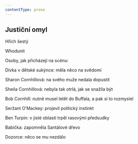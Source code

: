 ```yaml
---
contentType: prose
---
```


## Justiční omyl

Hřích šestý

Whodunit

Osoby, jak přicházejí na scénu:

Dívka v dětské sukýnce: měla něco na svědomí

Sharon Cornhillová: na svého muže nedala dopustit

Sheila Cornhillová: nebyla tak otrlá, jak se snažila být

Bob Cornhill: nutně musel letět do Buffala, a pak si to rozmyslel

Seržant O’Mackey: projevil politický instinkt

Ben Turpin: v jisté oblasti trpěl rasovými předsudky

Babička: zapomněla Santálové dřevo

Dozorce: něco se mu nezdálo
